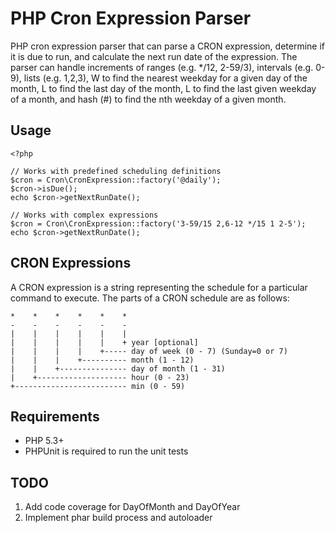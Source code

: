 PHP Cron Expression Parser
==========================

PHP cron expression parser that can parse a CRON expression, determine if it is
due to run, and calculate the next run date of the expression.  The parser can
handle increments of ranges (e.g. */12, 2-59/3), intervals (e.g. 0-9), lists
(e.g. 1,2,3), W to find the nearest weekday for a given day of the month, L to
find the last day of the month, L to find the last given weekday of a month, and
hash (#) to find the nth weekday of a given month.

Usage
-----

    <?php

    // Works with predefined scheduling definitions
    $cron = Cron\CronExpression::factory('@daily');
    $cron->isDue();
    echo $cron->getNextRunDate();

    // Works with complex expressions
    $cron = Cron\CronExpression::factory('3-59/15 2,6-12 */15 1 2-5');
    echo $cron->getNextRunDate();

CRON Expressions
----------------

A CRON expression is a string representing the schedule for a particular command to execute.  The parts of a CRON schedule are as follows:

    *    *    *    *    *    *
    -    -    -    -    -    -
    |    |    |    |    |    |
    |    |    |    |    |    + year [optional]
    |    |    |    |    +----- day of week (0 - 7) (Sunday=0 or 7)
    |    |    |    +---------- month (1 - 12)
    |    |    +--------------- day of month (1 - 31)
    |    +-------------------- hour (0 - 23)
    +------------------------- min (0 - 59)

Requirements
------------

- PHP 5.3+
- PHPUnit is required to run the unit tests

TODO
----

1. Add code coverage for DayOfMonth and DayOfYear
2. Implement phar build process and autoloader
